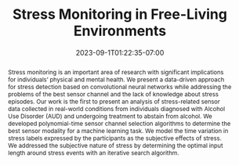 ---
title: "Stress Monitoring in Free-Living Environments"
abstract: "Stress monitoring is an important area of research with significant implications for individuals’ physical and mental health. We present a data-driven approach for stress detection based on convolutional neural networks while addressing the problems of the best sensor channel and the lack of knowledge about stress episodes. Our work is the first to present an analysis of stress-related sensor data collected in real-world conditions from individuals diagnosed with Alcohol Use Disorder (AUD) and undergoing treatment to abstain from alcohol. We developed polynomial-time sensor channel selection algorithms to determine the best sensor modality for a machine learning task. We model the time variation in stress labels expressed by the participants as the subjective effects of stress. We addressed the subjective nature of stress by determining the optimal input length around stress events with an iterative search algorithm."
slides: ""
url_pdf: 
publication_types:
  - "2"
authors:
  - Ramesh Sah
  - Hassan Ghasemzadeh
  - Michael J. Cleveland
doi: 
publication: "IEEE Journal of Biomedical and Health Informatics (J-BHI)."
featured: false
tags: ["featured"]
categories: ""
image:
  caption: ""
  focal_point: ""
  preview_only: false
summary: ""
url_dataset: "https://zenodo.org/record/6640290"
url_project: null"
publication_short: ""
url_source: null
url_video: null
projects: ["mental-health"]
date: 2023-09-1T01:22:35-07:00
url_slides: null
publishDate: 2023-09-1T01:22:35-07:00
url_poster: null
url_code: "https://github.com/rameshKrSah/ADARP_Dataset"
---